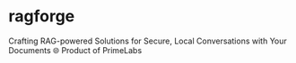 # ragforge
Crafting RAG-powered Solutions for Secure, Local Conversations with Your Documents 🌐 Product of PrimeLabs
